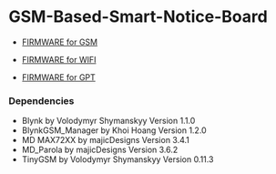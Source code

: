 # GSM-Based-Smart-Notice-Board

- [FIRMWARE for GSM](https://github.com/Sanjay0302/GSM-Based-Smart-Notice-Board/releases/tag/v0.2.0)
 
- [FIRMWARE for WIFI](https://github.com/Sanjay0302/GSM-Based-Smart-Notice-Board/releases/tag/v0.1.1)

- [FIRMWARE for GPT](https://github.com/Sanjay0302/GSM-Based-Smart-Notice-Board/blob/main/Programs/openai/ver7.ino)


### Dependencies

- Blynk by Volodymyr Shymanskyy Version 1.1.0
- BlynkGSM_Manager by Khoi Hoang Version 1.2.0
- MD MAX72XX by majicDesigns Version 3.4.1
- MD_Parola by majicDesigns Version 3.6.2
- TinyGSM by Volodymyr Shymanskyy Version 0.11.3
